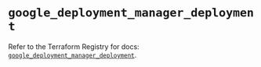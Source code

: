 # `google_deployment_manager_deployment`

Refer to the Terraform Registry for docs: [`google_deployment_manager_deployment`](https://registry.terraform.io/providers/hashicorp/google/6.14.0/docs/resources/deployment_manager_deployment).
